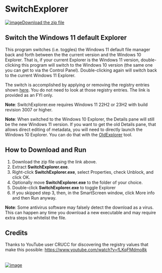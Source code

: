 # SwitchExplorer

[![image](https://user-images.githubusercontent.com/79026235/152910441-59ba653c-5607-4f59-90c0-bc2851bf2688.png)Download the zip file](https://github.com/LesFerch/SwitchExplorer/releases/download/1.0.1/SwitchExplorer.zip)

## Switch the Windows 11 default Explorer

This program switches (i.e. toggles) the Windows 11 default file manager back and forth between the the current version and the Windows 10 Explorer. That is, if your current Explorer is the Windows 11 version, double-clicking this program will switch to the Windows 10 version (the same one you can get to via the Control Panel). Double-clicking again will switch back to the current Windows 11 Explorer.

The switch is accomplished by applying or removing the registry entries shown [here](https://www.elevenforum.com/t/restore-classic-file-explorer-with-ribbon-in-windows-11.620/#Three). You do not need to look at those registry entries. The link is provided as an FYI only.

**Note**: SwitchExplorer.exe requires Windows 11 22H2 or 23H2 with build revision 3007 or higher.

**Note**: When switched to the Windows 10 Explorer, the Details pane will still be the new Windows 11 version. If you want to get the old Details pane, that allows direct editing of metadata, you will need to directly launch the Windows 10 Explorer. You can do that with the [OldExplorer](https://lesferch.github.io/OldExplorer) tool.


## How to Download and Run

1. Download the zip file using the link above.
2. Extract **SwitchExplorer.exe**.
3. Right-click **SwitchExplorer.exe**, select Properties, check Unblock, and click OK.
4. Optionally move **SwitchExplorer.exe** to the folder of your choice.
5. Double-click **SwitchExplorer.exe** to toggle Explorer
6. If you skipped step 3, then, in the SmartScreen window, click More info and then Run anyway.

**Note**: Some antivirus software may falsely detect the download as a virus. This can happen any time you download a new executable and may require extra steps to whitelist the file.

## Credits

Thanks to YouTube user CRUCC for discovering the registry values that make this possible: https://www.youtube.com/watch?v=fLKqFMdmo8k
\
\
\
[![image](https://user-images.githubusercontent.com/79026235/153264696-8ec747dd-37ec-4fc1-89a1-3d6ea3259a95.png)](https://github.com/LesFerch/SwitchExplorer)
